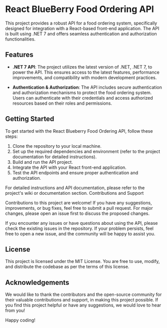 # React BlueBerry Food Ordering API
This project provides a robust API for a food ordering system, specifically designed for integration with a React-based front-end application. The API is built using .NET 7 and offers seamless authentication and authorization functionalities.

## Features

* **.NET 7 API**: The project utilizes the latest version of .NET, .NET 7, to power the API. This ensures access to the latest features, performance improvements, and compatibility with modern development practices.

* **Authentication & Authorization**: The API includes secure authentication and authorization mechanisms to protect the food ordering system. Users can authenticate with their credentials and access authorized resources based on their roles and permissions.
## Getting Started

To get started with the React Blueberry Food Ordering API, follow these steps:

1. Clone the repository to your local machine.
2. Set up the required dependencies and environment (refer to the project documentation for detailed instructions).
3. Build and run the API project.
4.  Integrate the API with your React front-end application.
5. Test the API endpoints and ensure proper authentication and authorization.

For detailed instructions and API documentation, please refer to the project's wiki or documentation section.
Contributions and Support

Contributions to this project are welcome! If you have any suggestions, improvements, or bug fixes, feel free to submit a pull request. For major changes, please open an issue first to discuss the proposed changes.

If you encounter any issues or have questions about using the API, please check the existing issues in the repository. If your problem persists, feel free to open a new issue, and the community will be happy to assist you.

## License

This project is licensed under the MIT License. You are free to use, modify, and distribute the codebase as per the terms of this license.

## Acknowledgements

We would like to thank the contributors and the open-source community for their valuable contributions and support, in making this project possible.
If you find this project helpful or have any suggestions, we would love to hear from you!

Happy coding!
